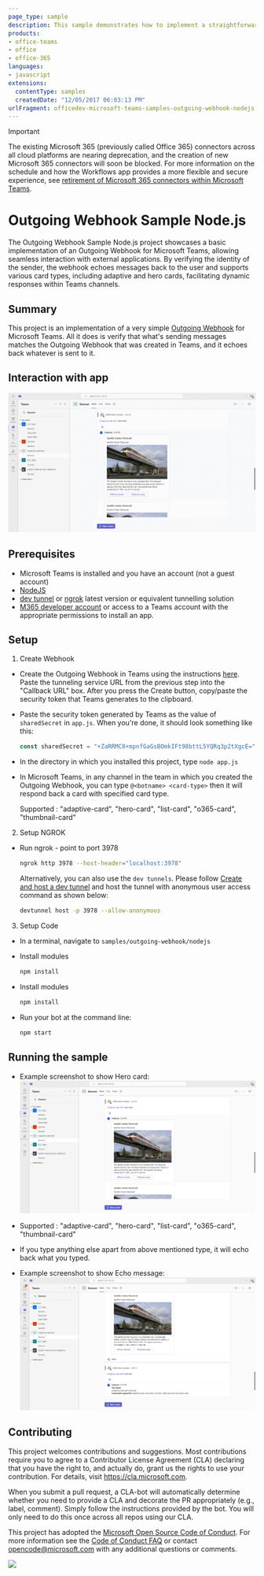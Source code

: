 ```yaml
---
page_type: sample
description: This sample demonstrates how to implement a straightforward Outgoing Webhook for Microsoft Teams, allowing users to send messages to external services without the complexity of creating a full bot.
products:
- office-teams
- office
- office-365
languages:
- javascript
extensions:
  contentType: samples
  createdDate: "12/05/2017 06:03:13 PM"
urlFragment: officedev-microsoft-teams-samples-outgoing-webhook-nodejs
---
```

> [!IMPORTANT]
>
> The existing Microsoft 365 (previously called Office 365) connectors across all cloud platforms are nearing deprecation, and the creation of new Microsoft 365 connectors will soon be blocked. For more information on the schedule and how the Workflows app provides a more flexible and secure experience, see [retirement of Microsoft 365 connectors within Microsoft Teams](https://devblogs.microsoft.com/microsoft365dev/retirement-of-office-365-connectors-within-microsoft-teams/).

# Outgoing Webhook Sample Node.js

The Outgoing Webhook Sample Node.js project showcases a basic implementation of an Outgoing Webhook for Microsoft Teams, allowing seamless interaction with external applications. By verifying the identity of the sender, the webhook echoes messages back to the user and supports various card types, including adaptive and hero cards, facilitating dynamic responses within Teams channels. 

## Summary

This project is an implementation of a very simple [Outgoing Webhook](https://docs.microsoft.com/en-us/microsoftteams/platform/concepts/custom-bot) for Microsoft Teams. All it does is verify that what's sending messages matches the Outgoing Webhook that was created in Teams, and it echoes back whatever is sent to it.

## Interaction with app

![Broadcast from user](./Images/Outgoingwebhook.gif)

## Prerequisites

- Microsoft Teams is installed and you have an account (not a guest account)
- [NodeJS](https://nodejs.org/en/)
- [dev tunnel](https://learn.microsoft.com/en-us/azure/developer/dev-tunnels/get-started?tabs=windows) or [ngrok](https://ngrok.com/) latest version or equivalent tunnelling solution
- [M365 developer account](https://docs.microsoft.com/en-us/microsoftteams/platform/concepts/build-and-test/prepare-your-o365-tenant) or access to a Teams account with the appropriate permissions to install an app.

## Setup

 
1. Create Webhook
  * Create the Outgoing Webhook in Teams using the instructions [here](https://docs.microsoft.com/en-us/microsoftteams/platform/concepts/custom-bot). Paste the tunneling service URL from the previous step into the "Callback URL" box. After you press the Create button, copy/paste the security token that Teams generates to the clipboard.

  * Paste the security token generated by Teams as the value of `sharedSecret` in `app.js`. When you're done, it should look something like this:

    ```javascript
    const sharedSecret = "+ZaRRMC8+mpnfGaGsBOmkIFt98bttL5YQRq3p2tXgcE=";  ```

  * In the directory in which you installed this project, type `node app.js`

  * In Microsoft Teams, in any channel in the team in which you created the Outgoing Webhook, you can type `@<botname> <card-type>` then it will respond back a card with specified card type.

    Supported <card type>: "adaptive-card", "hero-card", "list-card", "o365-card", "thumbnail-card"
    
 2. Setup NGROK
-  Run ngrok - point to port 3978

   ```bash
   ngrok http 3978 --host-header="localhost:3978"
   ```  

   Alternatively, you can also use the `dev tunnels`. Please follow [Create and host a dev tunnel](https://learn.microsoft.com/en-us/azure/developer/dev-tunnels/get-started?tabs=windows) and host the tunnel with anonymous user access command as shown below:

   ```bash
   devtunnel host -p 3978 --allow-anonymous
   ```

3. Setup Code

- In a terminal, navigate to `samples/outgoing-webhook/nodejs`

 - Install modules

    ```bash
    npm install
    ```
    
 - Install modules

    ```bash
    npm install
    ```
- Run your bot at the command line:

    ```bash
    npm start
    ```

## Running the sample

- Example screenshot to show Hero card:
![Hero card](Images/1.hero-card.png)

* Supported <card type>: "adaptive-card", "hero-card", "list-card", "o365-card", "thumbnail-card"

* If you type anything else apart from above mentioned type, it will echo back what you typed.

- Example screenshot to show Echo message:
![Echo message](Images/2.hello-bot.png)


## Contributing

This project welcomes contributions and suggestions.  Most contributions require you to agree to a
Contributor License Agreement (CLA) declaring that you have the right to, and actually do, grant us
the rights to use your contribution. For details, visit https://cla.microsoft.com.

When you submit a pull request, a CLA-bot will automatically determine whether you need to provide
a CLA and decorate the PR appropriately (e.g., label, comment). Simply follow the instructions
provided by the bot. You will only need to do this once across all repos using our CLA.

This project has adopted the [Microsoft Open Source Code of Conduct](https://opensource.microsoft.com/codeofconduct/).
For more information see the [Code of Conduct FAQ](https://opensource.microsoft.com/codeofconduct/faq/) or
contact [opencode@microsoft.com](mailto:opencode@microsoft.com) with any additional questions or comments.


<img src="https://pnptelemetry.azurewebsites.net/microsoft-teams-samples/samples/outgoing-webhook-nodejs" />
